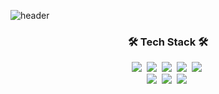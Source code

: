 ![header](https://capsule-render.vercel.app/api?type=wave&height=350&color=gradient&text=%20MinjiEom%20&animation=fadeIn&fontColor=ffffff&fontsize=100&&textBg=True)

<h3 align="center">🛠 Tech Stack 🛠</h3>

<p align="center">
  <img src="https://img.shields.io/badge/Python-3766AB?style=flat&logo=Python&logoColor=white"/></a>&nbsp 
  <img src="https://img.shields.io/badge/C-A8B9CC?style=flat&logo=C&logoColor=white"/></a>&nbsp 
  <img src="https://img.shields.io/badge/Javascript-ffb13b?style=flat&logo=javascript&logoColor=white"/></a>&nbsp 
  <img src="https://img.shields.io/badge/css-1572B6?style=flat&logo=css3&logoColor=white"/></a>&nbsp 
  <img src="https://img.shields.io/badge/html5-E34F26?style=flat&logo=html5&logoColor=white"/></a>&nbsp 
  <br>
  <img src="https://img.shields.io/badge/Pytorch-EE4C2C?style=flat&logo=pytorch&logoColor=white"/></a>&nbsp 
  <img src="https://img.shields.io/badge/scikit-learn-F7931E?style=flat&logo=scikit-learn&logoColor=white"/></a>&nbsp 
  <img src="https://img.shields.io/badge/Vue.js-4FC08D?style=flat&logo=vue.js&logoColor=white"/></a>&nbsp 
</p>
